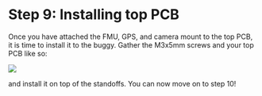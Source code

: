 # Step 9: Installing top PCB

Once you have attached the FMU, GPS, and camera mount to the top PCB, it is time to install it to the buggy. Gather the M3x5mm screws and your top PCB like so:

![](../../.gitbook/assets/IMG\_6047.JPEG)

and install it on top of the standoffs. You can now move on to step 10!
